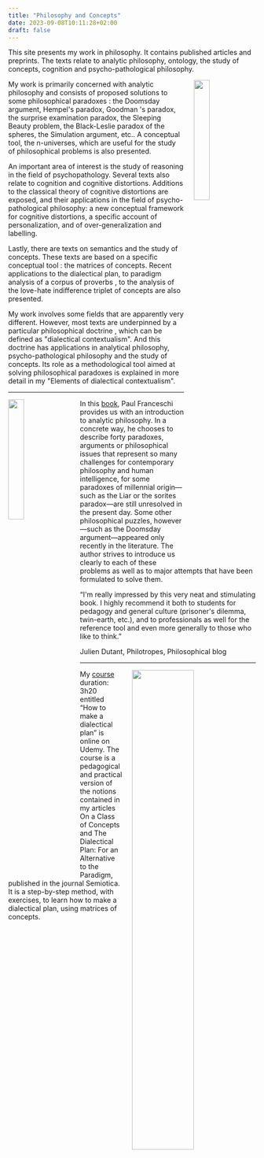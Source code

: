 ```yaml
---
title: "Philosophy and Concepts"
date: 2023-09-08T10:11:28+02:00
draft: false
---
```


This site presents my work in philosophy. It contains published articles and preprints. The texts relate to analytic philosophy, ontology, the study of concepts, cognition and psycho-pathological philosophy.

<img align="right" width="25%" src="/images/photo1.jpg" style="margin-left: 20px;">
My work is primarily concerned with analytic philosophy and consists of proposed solutions to some philosophical paradoxes : the Doomsday argument, Hempel's paradox, Goodman 's paradox, the surprise examination paradox, the Sleeping Beauty problem, the Black-Leslie paradox of the spheres, the Simulation argument, etc.. A conceptual tool, the n-universes, which are useful for the study of philosophical problems is also presented.

An important area of interest is the study of reasoning in the field of psychopathology. Several texts also relate to cognition and cognitive distortions. Additions to the classical theory of cognitive distortions are exposed, and their applications in the field of psycho-pathological philosophy: a new conceptual framework for cognitive distortions, a specific account of personalization, and of over-generalization and labelling.

Lastly, there are texts on semantics and the study of concepts. These texts are based on a specific conceptual tool : the matrices of concepts. Recent applications to the dialectical plan, to paradigm analysis of a corpus of proverbs , to the analysis of the love-hate indifference triplet of concepts are also presented.

My work involves some fields that are apparently very different. However, most texts are underpinned by a particular philosophical doctrine , which can be defined as "dialectical contextualism". And this doctrine has applications in analytical philosophy, psycho-pathological philosophy and the study of concepts. Its role as a methodological tool aimed at solving philosophical paradoxes is explained in more detail in my "Elements of dialectical contextualism".
<p></p>
<hr>
<p></p>
<img align="left" width="25%" src="/images/couv-createspace.jpg" style="margin-right: 20px;">

In this [book](https://www.amazon.com/Introduction-Analytic-Philosophy-Paradoxes-Contemporary/dp/1482739836), Paul Franceschi provides us with an introduction to analytic philosophy. In a concrete way, he chooses to describe forty paradoxes, arguments or philosophical issues that represent so many challenges for contemporary philosophy and human intelligence, for some paradoxes of millennial origin—such as the Liar or the sorites paradox—are still unresolved in the present day. Some other philosophical puzzles, however—such as the Doomsday argument—appeared only recently in the literature. The author strives to introduce us clearly to each of these problems as well as to major attempts that have been formulated to solve them.

“I'm really impressed by this very neat and stimulating book. I highly recommend it both to students for pedagogy and general culture (prisoner's dilemma, twin-earth, etc.), and to professionals as well for the reference tool and even more generally to those who like to think.”

Julien Dutant, Philotropes, Philosophical blog
<p></p>
<hr>
<p></p>
<img align="right" width="50%" src="/images/presentation-en.jpg" style="margin-left: 20px;">

My [course](https://www.udemy.com/course/how-to-make-a-dialectical-plan/learn/lecture/32122478#overview) duration: 3h20 entitled “How to make a dialectical plan” is online on Udemy. The course is a pedagogical and practical version of the notions contained in my articles On a Class of Concepts and The Dialectical Plan: For an Alternative to the Paradigm, published in the journal Semiotica. It is a step-by-step method, with exercises, to learn how to make a dialectical plan, using matrices of concepts.


